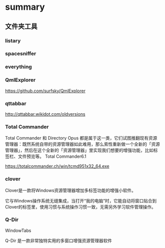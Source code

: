 # summary

## 文件夹工具

### listary

### spacesniffer

### everything



### QmlExplorer
https://github.com/surfsky/QmlExplorer
### qttabbar
http://qttabbar.wikidot.com/oldversions

### Total Commander
Total Commander 和 Directory Opus 都是属于这一类，它们试图推翻现有资源管理器：既然系统自带的资源管理器如此难用，那么索性重新做一个全新的「资源管理器」，然后在这个全新的「资源管理器」里实现我们想要的增强功能，比如标签栏、文件预览等。
Total Commander6.1

https://totalcommander.ch/win/tcmd951x32_64.exe

### clover
Clover是一款将Windows资源管理器增加多标签功能的增强小软件。

它与Windows操作系统无缝集成，当打开“我的电脑”时，它能自动将窗口贴合到Clover的标签里，使用习惯与系统操作习惯一致，无需另外学习软件管理操作。
### Q-Dir
WindowTabs

Q-Dir 是一款非常独特实用的多窗口增强资源管理器软件